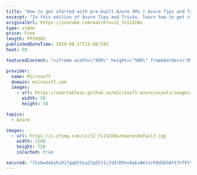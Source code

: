 ```yaml
---
title: "How to get started with pre-built Azure VMs | Azure Tips and Tricks"
excerpt: "In this edition of Azure Tips and Tricks, learn how to get started with pre-built Azure VMs ready for containers. Inside of the Azure portal, you can check out all the virtual machines that are available in the Azure Marketplace.   For more tips and tricks, visit: http://azuredev.tips   Get started with"
originalUrl: https://youtube.com/watch?v=1I_7x1SZnDo
type: video
price: Free
length: PT1M30S
publishedDateTime: 2019-08-27T15:00:54Z
heat: 50

featuredContent: "<iframe width=\"800\" height=\"500\" frameborder=\"0\" src=\"https://www.youtube.com/embed/1I_7x1SZnDo\" allow=\"accelerometer; autoplay; encrypted-media; gyroscope; picture-in-picture\" allowfullscreen></iframe>"

provider:
  name: Microsoft
  domain: microsoft.com
  images:
    - url: https://smartableai.github.io/microsoft-azure/assets/images/organizations/microsoft.com-50x50.jpg
      width: 50
      height: 50

topics:
  - Azure

images:
  - url: https://i.ytimg.com/vi/1I_7x1SZnDo/maxresdefault.jpg
    width: 1280
    height: 720
    isCached: true

secured: "lhzDw4ebyhc817gq8thLwZJq55J1c1V9/DPevAqksWetsrh9ddX3Att7nTkYt8fmnMEYEXozJTLM+/OS9b5/A2XVqlyEdjSnXDcQ7ZJIuIgLxjysnPvIwsutP+k5+VoqMWyULjDj5wlNb3uinaUb+jKLhdiEUimhTdxJZB8Ila42TUsdAGikKAVdAQjZF9ARByPwwjwAubOvYWrv/rwSx2kLvHEw+kL6uS/84eRDBEn0zuu6pYFhrp+KZ9kp4Q2EQQRFY6wGHT+zfZHFywJT9tYUjAn0bQxVrj48Z6Rb90g+2NAwve3D+gVCbO1W2divYdRselPw66Yv5phALdDKRVfdjdG/IcbMYfdYNIxGmPcQ/e5lS7yeCxK8ghGVr2qF9jHgJYaXF5zYSDPE3xGyPIozyBPelEfxkkDngPOYU40=;tbzwEgfC6xyH0P3rc7fjBw=="
---
```


